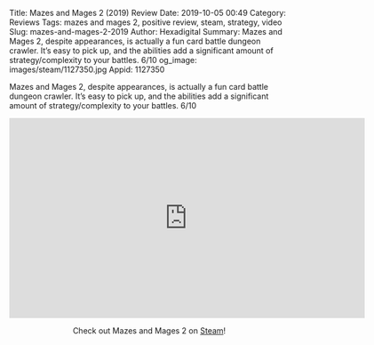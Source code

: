 Title: Mazes and Mages 2 (2019) Review
Date: 2019-10-05 00:49
Category: Reviews
Tags: mazes and mages 2, positive review, steam, strategy, video
Slug: mazes-and-mages-2-2019
Author: Hexadigital
Summary: Mazes and Mages 2, despite appearances, is actually a fun card battle dungeon crawler. It’s easy to pick up, and the abilities add a significant amount of strategy/complexity to your battles. 6/10
og_image: images/steam/1127350.jpg
Appid: 1127350

Mazes and Mages 2, despite appearances, is actually a fun card battle dungeon crawler. It’s easy to pick up, and the abilities add a significant amount of strategy/complexity to your battles. 6/10

<center><iframe src="https://www.youtube.com/embed/T7yaWm5cw90?feature=oembed" allow="accelerometer; autoplay; encrypted-media; gyroscope; picture-in-picture" width="640" height="360" frameborder="0"></iframe>

Check out Mazes and Mages 2 on [Steam](https://store.steampowered.com/app/1127350/?curator_clanid=34633900)!</center>
